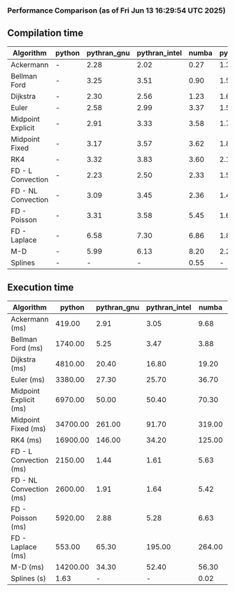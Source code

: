 ### Performance Comparison (as of Fri Jun 13 16:29:54 UTC 2025)
## Compilation time
Algorithm                 | python                    | pythran_gnu               | pythran_intel             | numba                     | pyccel_gnu_c              | pyccel_gnu_fortran        | pyccel_intel_c            | pyccel_intel_fortran     
------------------------- | ------------------------- | ------------------------- | ------------------------- | ------------------------- | ------------------------- | ------------------------- | ------------------------- | -------------------------
Ackermann                 | -                         | 2.28                      | 2.02                      | 0.27                      | 1.30                      | 1.33                      | 1.32                      | 1.37                     
Bellman Ford              | -                         | 3.25                      | 3.51                      | 0.90                      | 1.58                      | 1.48                      | 1.54                      | 1.56                     
Dijkstra                  | -                         | 2.30                      | 2.56                      | 1.23                      | 1.68                      | 1.58                      | 1.64                      | 1.68                     
Euler                     | -                         | 2.58                      | 2.99                      | 3.37                      | 1.57                      | 1.48                      | 1.54                      | 1.56                     
Midpoint Explicit         | -                         | 2.91                      | 3.33                      | 3.58                      | 1.78                      | 1.69                      | 1.74                      | 1.75                     
Midpoint Fixed            | -                         | 3.17                      | 3.57                      | 3.62                      | 1.85                      | 1.74                      | 1.82                      | 1.81                     
RK4                       | -                         | 3.32                      | 3.83                      | 3.60                      | 2.18                      | 2.11                      | 2.11                      | 2.14                     
FD - L Convection         | -                         | 2.23                      | 2.50                      | 2.33                      | 1.50                      | 1.39                      | 1.46                      | 1.48                     
FD - NL Convection        | -                         | 3.09                      | 3.45                      | 2.36                      | 1.49                      | 1.39                      | 1.46                      | 1.47                     
FD - Poisson              | -                         | 3.31                      | 3.58                      | 5.45                      | 1.62                      | 1.69                      | 1.61                      | 2.30                     
FD - Laplace              | -                         | 6.58                      | 7.30                      | 6.86                      | 1.84                      | 1.81                      | 1.79                      | 1.94                     
M-D                       | -                         | 5.99                      | 6.13                      | 8.20                      | 2.24                      | 2.38                      | 2.18                      | 2.52                     
Splines                   | -                         | -                         | -                         | 0.55                      | -                         | -                         | -                         | -                        

## Execution time
Algorithm                 | python                    | pythran_gnu               | pythran_intel             | numba                     | pyccel_gnu_c              | pyccel_gnu_fortran        | pyccel_intel_c            | pyccel_intel_fortran     
------------------------- | ------------------------- | ------------------------- | ------------------------- | ------------------------- | ------------------------- | ------------------------- | ------------------------- | -------------------------
Ackermann (ms)            | 419.00                    | 2.91                      | 3.05                      | 9.68                      | 1.27                      | 1.34                      | 4.00                      | 9.66                     
Bellman Ford (ms)         | 1740.00                   | 5.25                      | 3.47                      | 3.88                      | 3.85                      | 3.28                      | 6.43                      | 4.40                     
Dijkstra (ms)             | 4810.00                   | 20.40                     | 16.80                     | 19.20                     | 66.60                     | 18.00                     | 64.80                     | 21.80                    
Euler (ms)                | 3380.00                   | 27.30                     | 25.70                     | 36.70                     | 26.90                     | 10.70                     | 27.30                     | 15.50                    
Midpoint Explicit (ms)    | 6970.00                   | 50.00                     | 50.40                     | 70.30                     | 44.30                     | 19.10                     | 45.70                     | 17.00                    
Midpoint Fixed (ms)       | 34700.00                  | 261.00                    | 91.70                     | 319.00                    | 190.00                    | 70.70                     | 198.00                    | 49.10                    
RK4 (ms)                  | 16900.00                  | 146.00                    | 34.20                     | 125.00                    | 94.10                     | 30.80                     | 90.30                     | 26.00                    
FD - L Convection (ms)    | 2150.00                   | 1.44                      | 1.61                      | 5.63                      | 7.02                      | 1.77                      | 7.62                      | 1.29                     
FD - NL Convection (ms)   | 2600.00                   | 1.91                      | 1.64                      | 5.42                      | 6.61                      | 1.61                      | 8.01                      | 1.33                     
FD - Poisson (ms)         | 5920.00                   | 2.88                      | 5.28                      | 6.63                      | 15.90                     | 2.66                      | 23.90                     | 2.55                     
FD - Laplace (ms)         | 553.00                    | 65.30                     | 195.00                    | 264.00                    | 492.00                    | 60.00                     | 640.00                    | 58.20                    
M-D (ms)                  | 14200.00                  | 34.30                     | 52.40                     | 56.30                     | 109.00                    | 59.90                     | 59.20                     | 87.10                    
Splines (s)               | 1.63                      | -                         | -                         | 0.02                      | -                         | -                         | -                         | -                        
